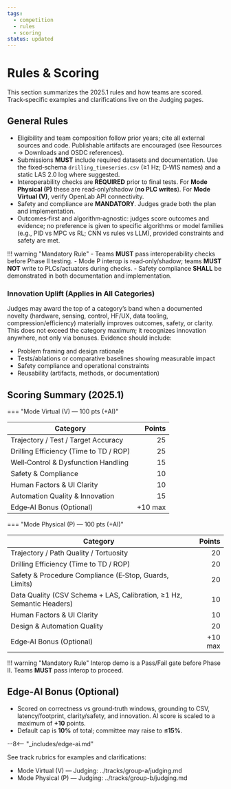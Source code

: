 ```yaml
---
tags:
  - competition
  - rules
  - scoring
status: updated
---
```


# Rules & Scoring

This section summarizes the 2025.1 rules and how teams are scored. Track‑specific examples and clarifications live on the Judging pages.

## General Rules

- Eligibility and team composition follow prior years; cite all external sources and code. Publishable artifacts are encouraged (see Resources → Downloads and OSDC references).
- Submissions **MUST** include required datasets and documentation. Use the fixed‑schema `drilling_timeseries.csv` (≥1 Hz; D‑WIS names) and a static LAS 2.0 log where suggested.
- Interoperability checks are **REQUIRED** prior to final tests. For **Mode Physical (P)** these are read‑only/shadow (**no PLC writes**). For **Mode Virtual (V)**, verify OpenLab API connectivity.
- Safety and compliance are **MANDATORY**. Judges grade both the plan and implementation.
- Outcomes‑first and algorithm‑agnostic: judges score outcomes and evidence; no preference is given to specific algorithms or model families (e.g., PID vs MPC vs RL; CNN vs rules vs LLM), provided constraints and safety are met.

!!! warning "Mandatory Rule"
    - Teams **MUST** pass interoperability checks before Phase II testing.
    - Mode P interop is read‑only/shadow; teams **MUST NOT** write to PLCs/actuators during checks.
    - Safety compliance **SHALL** be demonstrated in both documentation and implementation.

### Innovation Uplift (Applies in All Categories)

Judges may award the top of a category’s band when a documented novelty (hardware, sensing, control, HF/UX, data tooling, compression/efficiency) materially improves outcomes, safety, or clarity. This does not exceed the category maximum; it recognizes innovation anywhere, not only via bonuses. Evidence should include:

- Problem framing and design rationale
- Tests/ablations or comparative baselines showing measurable impact
- Safety compliance and operational constraints
- Reusability (artifacts, methods, or documentation)

## Scoring Summary (2025.1)

=== "Mode Virtual (V) — 100 pts (+AI)"

| Category | Points |
| --- | ---: |
| Trajectory / Test / Target Accuracy | 25 |
| Drilling Efficiency (Time to TD / ROP) | 25 |
| Well‑Control & Dysfunction Handling | 15 |
| Safety & Compliance | 10 |
| Human Factors & UI Clarity | 10 |
| Automation Quality & Innovation | 15 |
| Edge‑AI Bonus (Optional) | +10 max |

=== "Mode Physical (P) — 100 pts (+AI)"

| Category | Points |
| --- | ---: |
| Trajectory / Path Quality / Tortuosity | 20 |
| Drilling Efficiency (Time to TD / ROP) | 20 |
| Safety & Procedure Compliance (E‑Stop, Guards, Limits) | 20 |
| Data Quality (CSV Schema + LAS, Calibration, ≥1 Hz, Semantic Headers) | 10 |
| Human Factors & UI Clarity | 10 |
| Design & Automation Quality | 20 |
| Edge‑AI Bonus (Optional) | +10 max |

!!! warning "Mandatory Rule"
    Interop demo is a Pass/Fail gate before Phase II. Teams **MUST** pass interop to proceed.

## Edge‑AI Bonus (Optional)

- Scored on correctness vs ground‑truth windows, grounding to CSV, latency/footprint, clarity/safety, and innovation. AI score is scaled to a maximum of **+10** points.
- Default cap is **10%** of total; committee may raise to **≤15%**.

--8<-- "_includes/edge-ai.md"

See track rubrics for examples and clarifications:

- Mode Virtual (V) — Judging: ../tracks/group-a/judging.md
- Mode Physical (P) — Judging: ../tracks/group-b/judging.md
